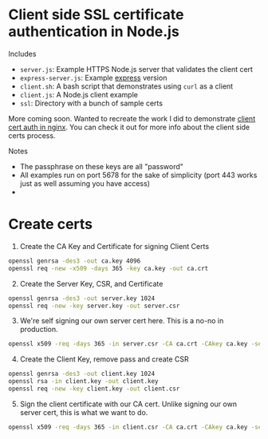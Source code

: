 # Client side SSL certificate authentication in Node.js

Includes 

 - `server.js`: Example HTTPS Node.js server that validates the client cert
 - `express-server.js`: Example [express](http://expressjs.com/) version
 - `client.sh`: A bash script that demonstrates using `curl` as a client
 - `client.js`: A Node.js client example
 - `ssl`: Directory with a bunch of sample certs

More coming soon.  Wanted to recreate the work I did to demonstrate [client cert auth in nginx](blog.nategood.com/client-side-certificate-authentication-in-ngi).  You can check it out for more info about the client side certs process.

Notes

 - The passphrase on these keys are all "password"
 - All examples run on port 5678 for the sake of simplicity (port 443 works just as well assuming you have access)
 - 
 

# Create certs #
1. Create the CA Key and Certificate for signing Client Certs
```bash
openssl genrsa -des3 -out ca.key 4096
openssl req -new -x509 -days 365 -key ca.key -out ca.crt
```

2. Create the Server Key, CSR, and Certificate
```bash
openssl genrsa -des3 -out server.key 1024
openssl req -new -key server.key -out server.csr
```

3. We're self signing our own server cert here.  This is a no-no in production.
```bash
openssl x509 -req -days 365 -in server.csr -CA ca.crt -CAkey ca.key -set_serial 01 -out server.crt
```

4. Create the Client Key, remove pass and create CSR
```bash
openssl genrsa -des3 -out client.key 1024
openssl rsa -in client.key -out client.key
openssl req -new -key client.key -out client.csr
```

5. Sign the client certificate with our CA cert.  Unlike signing our own server cert, this is what we want to do.
```bash
openssl x509 -req -days 365 -in client.csr -CA ca.crt -CAkey ca.key -set_serial 01 -out client.crt
```
